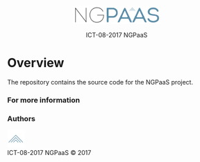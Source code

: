 <div align="center">
        <img width="40%" src="administrativia/images/ngpaas-100.jpg" alt="NGPaaS" title="NGPaaS"></img>
</div>
<p align="center">
ICT-08-2017 NGPaaS
</p>

# Overview
The repository contains the source code for the NGPaaS project.


### For more information

### Authors
<div align="left">
        <img width="8%" src="administrativia/images/ngpaas-100-S.jpg" alt="NGPaaS" title="NGPaaS"></img> 
</div>
ICT-08-2017 NGPaaS © 2017
